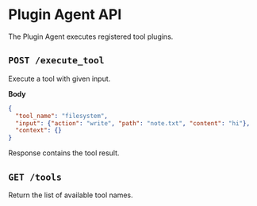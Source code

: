 # Plugin Agent API

The Plugin Agent executes registered tool plugins.

## `POST /execute_tool`

Execute a tool with given input.

**Body**
```json
{
  "tool_name": "filesystem",
  "input": {"action": "write", "path": "note.txt", "content": "hi"},
  "context": {}
}
```

Response contains the tool result.

## `GET /tools`

Return the list of available tool names.

